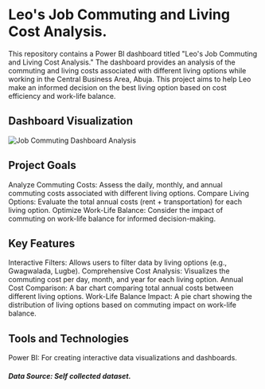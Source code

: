 # Leo's Job Commuting and Living Cost Analysis.
This repository contains a Power BI dashboard titled "Leo's Job Commuting and Living Cost Analysis." The dashboard provides an analysis of the commuting and living costs associated with different living options while working in the Central Business Area, Abuja. This project aims to help Leo make an informed decision on the best living option based on cost efficiency and work-life balance.
## Dashboard Visualization
![Job Commuting Dashboard Analysis](https://github.com/user-attachments/assets/c8bfe71c-ba0a-48cf-b373-21cdce45b1b3)

## Project Goals
Analyze Commuting Costs: Assess the daily, monthly, and annual commuting costs associated with different living options.
Compare Living Options: Evaluate the total annual costs (rent + transportation) for each living option.
Optimize Work-Life Balance: Consider the impact of commuting on work-life balance for informed decision-making.
## Key Features
Interactive Filters: Allows users to filter data by living options (e.g., Gwagwalada, Lugbe).
Comprehensive Cost Analysis: Visualizes the commuting cost per day, month, and year for each living option.
Annual Cost Comparison: A bar chart comparing total annual costs between different living options.
Work-Life Balance Impact: A pie chart showing the distribution of living options based on commuting impact on work-life balance.

## Tools and Technologies
Power BI: For creating interactive data visualizations and dashboards.
##### Data Source: Self collected dataset.
